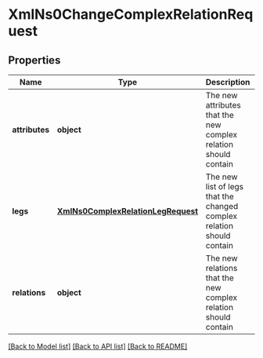 # XmlNs0ChangeComplexRelationRequest

## Properties
Name | Type | Description | Notes
------------ | ------------- | ------------- | -------------
**attributes** | **object** | The new attributes that the new complex relation should contain | [optional] 
**legs** | [**XmlNs0ComplexRelationLegRequest**](XmlNs0ComplexRelationLegRequest.md) | The new list of legs that the changed complex relation should contain | [optional] 
**relations** | **object** | The new relations that the new complex relation should contain | [optional] 

[[Back to Model list]](../README.md#documentation-for-models) [[Back to API list]](../README.md#documentation-for-api-endpoints) [[Back to README]](../README.md)


